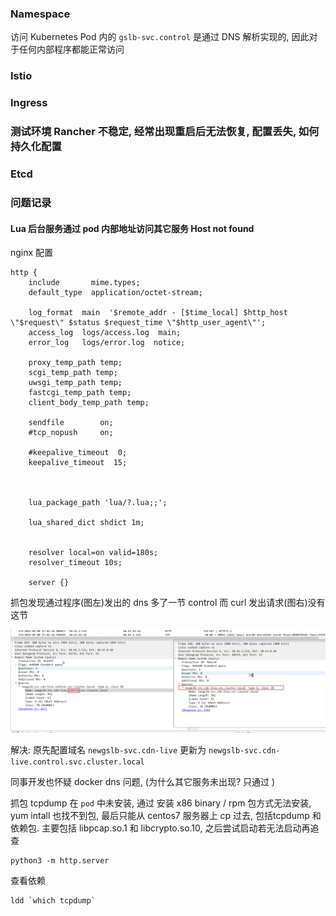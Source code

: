

### Namespace 
访问 Kubernetes Pod 内的 `gslb-svc.control` 是通过 DNS 解析实现的, 因此对于任何内部程序都能正常访问


### Istio


### Ingress


### 测试环境 Rancher 不稳定, 经常出现重启后无法恢复, 配置丢失, 如何持久化配置


### Etcd


### 问题记录

####  Lua 后台服务通过 pod 内部地址访问其它服务 Host not found

nginx 配置
```
http {
    include       mime.types;
    default_type  application/octet-stream;

    log_format  main  '$remote_addr - [$time_local] $http_host \"$request\" $status $request_time \"$http_user_agent\"';
    access_log  logs/access.log  main;
    error_log   logs/error.log  notice;

    proxy_temp_path temp;
    scgi_temp_path temp;
    uwsgi_temp_path temp;
    fastcgi_temp_path temp;
    client_body_temp_path temp;

    sendfile        on;
    #tcp_nopush     on;

    #keepalive_timeout  0;
    keepalive_timeout  15;

    

    lua_package_path 'lua/?.lua;;';
    
    lua_shared_dict shdict 1m;

    
    resolver local=on valid=180s;
    resolver_timeout 10s;

    server {}

```

抓包发现通过程序(图左)发出的 dns 多了一节 control 而 curl 发出请求(图右)没有这节 

![image.png](https://raw.githubusercontent.com/keizman/Storage_PicGo/main/img/250508103155_529cfdd2ef5148bd812d3bba7679bc94.png)

解决: 原先配置域名 `newgslb-svc.cdn-live` 更新为 `newgslb-svc.cdn-live.control.svc.cluster.local`

同事开发也怀疑 docker dns 问题, (为什么其它服务未出现? 只通过 ) 




抓包
tcpdump 在 `pod` 中未安装, 通过 安装 x86 binary / rpm 包方式无法安装, yum intall 也找不到包, 最后只能从 centos7 服务器上 cp 过去, 包括tcpdump 和依赖包. 主要包括 libpcap.so.1 和 libcrypto.so.10, 之后尝试启动若无法启动再追查

```
python3 -m http.server
```

查看依赖
```
ldd `which tcpdump` 
```